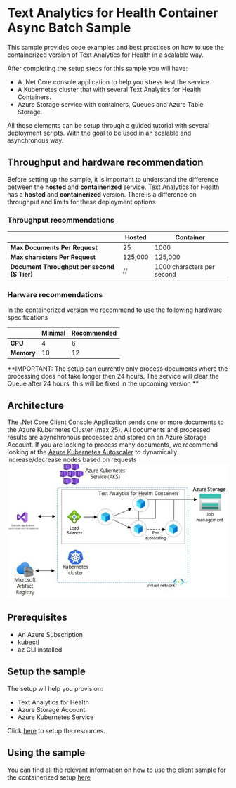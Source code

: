 # Text Analytics for Health Container Async Batch Sample

This sample provides code examples and best practices on how to use the containerized version of Text Analytics for Health in a scalable way.

After completing the setup steps for this sample you will have: 
- A .Net Core console application to help you stress test the service.
- A Kubernetes cluster that with several Text Analytics for Health Containers.
- Azure Storage service with containers, Queues and Azure Table Storage. 

All these elements can be setup through a guided tutorial with several deployment scripts. With the goal to be used in an scalable and asynchronous way. 

## Throughput and hardware recommendation 

Before setting up the sample, it is important to understand the difference between the **hosted** and **containerized** service. 
Text Analytics for Health has a **hosted** and **containerized** version. There is a difference on throughput and limits for these deployment options

### Throughput recommendations

| | Hosted | Container 
| ---- | ---- | --- | 
| **Max Documents Per Request** | 25 | 1000 
| **Max characters Per Request** | 125,000 | 125,000  
| **Document Throughput per second (S Tier)** | // | 1000 characters per second

### Harware recommendations

In the containerized version we recommend to use the following hardware specifications 

| | Minimal | Recommended 
| ---- | ---- | --- | 
| **CPU** | 4 | 6 
| **Memory** | 10 | 12 

**IMPORTANT: The setup can currently only process documents where the processing does not take longer then 24 hours. The service will clear the Queue after 24 hours, this will be fixed in the upcoming version **

## Architecture

The .Net Core Client Console Application sends one or more documents to the Azure Kubernetes Cluster (max 25). 
All documents and processed results are asynchronous processed and stored on an Azure Storage Account. 
If you are looking to process many documents, we recommend looking at the [Azure Kubernetes Autoscaler](https://learn.microsoft.com/en-us/azure/aks/cluster-autoscaler) to dynamically increase/decrease nodes based on requests
!["A diagram of the Intelligent dashboard architecture"](/media/text-analytics-for-health-batch-async/architecture.jpg)

## Prerequisites
- An Azure Subscription
- kubectl 
- az CLI installed 

## Setup the sample

The setup wil help you provision: 
- Text Analytics for Health
- Azure Storage Account
- Azure Kubernetes Service 

Click [here](Setup.md) to setup the resources.

## Using the sample

You can find all the relevant information on how to use the client sample for the containerized setup [here](Usage.md)